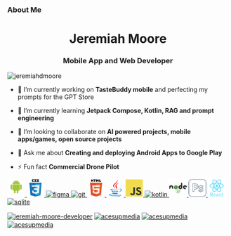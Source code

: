 ### About Me
<body>

<h1 align="center">Jeremiah Moore</h1>
<h3 align="center">Mobile App and Web Developer</h3>

<p align="left"> <img src="https://komarev.com/ghpvc/?username=jeremiahdmoore&label=Profile%20views&color=0e75b6&style=flat" alt="jeremiahdmoore" /> </p>

<!-- <p align="left"> <a href="https://twitter.com/acesupmedia" target="blank"><img src="https://img.shields.io/twitter/follow/acesupmedia?logo=twitter&style=for-the-badge" alt="acesupmedia" /></a> </p>
 -->
- 📲 I’m currently working on **TasteBuddy mobile** and perfecting my prompts for the GPT Store

- 🌱 I’m currently learning **Jetpack Compose, Kotlin, RAG and prompt engineering**

- 👯 I’m looking to collaborate on **AI powered projects, mobile apps/games, open source projects**

- 💬 Ask me about **Creating and deploying Android Apps to Google Play**

- ⚡ Fun fact **Commercial Drone Pilot**

<p align="left"> <a href="https://developer.android.com" target="_blank" rel="noreferrer"> <img src="https://raw.githubusercontent.com/devicons/devicon/master/icons/android/android-original-wordmark.svg" alt="android" width="40" height="40"/> </a> <a href="https://www.w3schools.com/css/" target="_blank" rel="noreferrer"> <img src="https://raw.githubusercontent.com/devicons/devicon/master/icons/css3/css3-original-wordmark.svg" alt="css3" width="40" height="40"/> </a> <a href="https://www.figma.com/" target="_blank" rel="noreferrer"> <img src="https://www.vectorlogo.zone/logos/figma/figma-icon.svg" alt="figma" width="40" height="40"/> </a> <a href="https://git-scm.com/" target="_blank" rel="noreferrer"> <img src="https://www.vectorlogo.zone/logos/git-scm/git-scm-icon.svg" alt="git" width="40" height="40"/> </a> <a href="https://www.w3.org/html/" target="_blank" rel="noreferrer"> <img src="https://raw.githubusercontent.com/devicons/devicon/master/icons/html5/html5-original-wordmark.svg" alt="html5" width="40" height="40"/> </a> <a href="https://www.java.com" target="_blank" rel="noreferrer"> <img src="https://raw.githubusercontent.com/devicons/devicon/master/icons/java/java-original.svg" alt="java" width="40" height="40"/> </a> <a href="https://developer.mozilla.org/en-US/docs/Web/JavaScript" target="_blank" rel="noreferrer"> <img src="https://raw.githubusercontent.com/devicons/devicon/master/icons/javascript/javascript-original.svg" alt="javascript" width="40" height="40"/> </a> <a href="https://kotlinlang.org" target="_blank" rel="noreferrer"> <img src="https://www.vectorlogo.zone/logos/kotlinlang/kotlinlang-icon.svg" alt="kotlin" width="40" height="40"/> </a> <a href="https://nodejs.org" target="_blank" rel="noreferrer"> <img src="https://raw.githubusercontent.com/devicons/devicon/master/icons/nodejs/nodejs-original-wordmark.svg" alt="nodejs" width="40" height="40"/> </a> <a href="https://www.photoshop.com/en" target="_blank" rel="noreferrer"> <img src="https://raw.githubusercontent.com/devicons/devicon/master/icons/photoshop/photoshop-line.svg" alt="photoshop" width="40" height="40"/> </a> <a href="https://reactjs.org/" target="_blank" rel="noreferrer"> <img src="https://raw.githubusercontent.com/devicons/devicon/master/icons/react/react-original-wordmark.svg" alt="react" width="40" height="40"/> </a> <a href="https://www.sqlite.org/" target="_blank" rel="noreferrer"> <img src="https://www.vectorlogo.zone/logos/sqlite/sqlite-icon.svg" alt="sqlite" width="40" height="40"/> </a> </p>

 <!-- <p><img align="left" src="https://github-readme-stats.vercel.app/api/top-langs?username=jeremiahdmoore&show_icons=true&locale=en&layout=compact" alt="jeremiahdmoore" /></p>

<p>&nbsp;<img align="center" src="https://github-readme-stats.vercel.app/api?username=jeremiahdmoore&show_icons=true&locale=en" alt="jeremiahdmoore" /></p>

<p><img align="center" src="https://github-readme-streak-stats.herokuapp.com/?user=jeremiahdmoore&" alt="jeremiahdmoore" /></p>  -->
<p align="left">
<!-- <a href="https://twitter.com/acesupmedia" target="blank"><img align="center" src="https://raw.githubusercontent.com/rahuldkjain/github-profile-readme-generator/master/src/images/icons/Social/twitter.svg" alt="acesupmedia" height="30" width="40" /></a> -->
<a href="https://linkedin.com/in/jeremiah-moore-developer" target="blank"><img align="center" src="https://raw.githubusercontent.com/rahuldkjain/github-profile-readme-generator/master/src/images/icons/Social/linked-in-alt.svg" alt="jeremiah-moore-developer" height="30" width="40" /></a>
<a href="https://instagram.com/acesupmedia" target="blank"><img align="center" src="https://raw.githubusercontent.com/rahuldkjain/github-profile-readme-generator/master/src/images/icons/Social/instagram.svg" alt="acesupmedia" height="30" width="40" /></a>
<a href="https://medium.com/@acesuplasvegas" target="blank"><img align="center" src="https://raw.githubusercontent.com/rahuldkjain/github-profile-readme-generator/master/src/images/icons/Social/medium.svg" alt="acesupmedia" height="30" width="40" /></a>
 <a href="https://codepen.io/whalestacks" target="blank"><img align="center" src="https://raw.githubusercontent.com/rahuldkjain/github-profile-readme-generator/master/src/images/icons/Social/codepen.svg" alt="acesupmedia" height="30" width="40" /></a>
</p>

<body>
